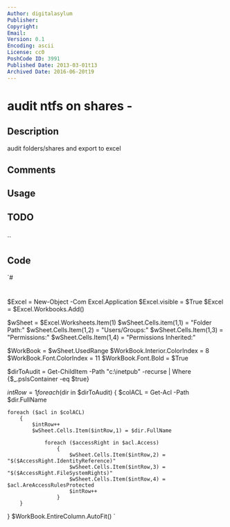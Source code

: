 ```yaml
---
Author: digitalasylum
Publisher: 
Copyright: 
Email: 
Version: 0.1
Encoding: ascii
License: cc0
PoshCode ID: 3991
Published Date: 2013-03-01t13
Archived Date: 2016-06-20t19
---
```


# audit ntfs on shares - 

## Description

audit folders/shares and export to excel

## Comments



## Usage



## TODO



## 

``

## Code

`#
 #
 $Excel = New-Object -Com Excel.Application
 $Excel.visible = $True
 $Excel = $Excel.Workbooks.Add()
 
 $wSheet = $Excel.Worksheets.Item(1)
 $wSheet.Cells.item(1,1) = "Folder Path:" 
 $wSheet.Cells.Item(1,2) = "Users/Groups:"
 $wSheet.Cells.Item(1,3) = "Permissions:"
 $wSheet.Cells.Item(1,4) = "Permissions Inherited:"
 
 $WorkBook = $wSheet.UsedRange
 $WorkBook.Interior.ColorIndex = 8
 $WorkBook.Font.ColorIndex = 11
 $WorkBook.Font.Bold = $True
 
 $dirToAudit = Get-ChildItem -Path "c:\inetpub" -recurse | Where {$_.psIsContainer -eq $true}
 
 $intRow = 1
 foreach ($dir in $dirToAudit)
 {
 	$colACL = Get-Acl -Path $dir.FullName
 
 	foreach ($acl in $colACL)
 		{
 			$intRow++
 			$wSheet.Cells.Item($intRow,1) = $dir.FullName
 			
 				foreach ($accessRight in $acl.Access)
 					{
 						$wSheet.Cells.Item($intRow,2) = "$($AccessRight.IdentityReference)"
 				    	$wSheet.Cells.Item($intRow,3) = "$($AccessRight.FileSystemRights)"
 						$wSheet.Cells.Item($intRow,4) = $acl.AreAccessRulesProtected
 						$intRow++
 					}
 		}
 	
 }
 $WorkBook.EntireColumn.AutoFit()
`

